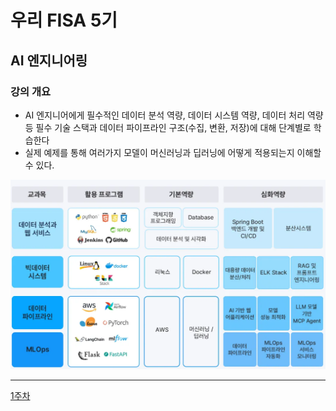 # 우리 FISA 5기

## **AI 엔지니어링**

### 강의 개요

- AI 엔지니어에게 필수적인 데이터 분석 역량, 데이터 시스템 역량, 데이터 처리 역량 등 필수 기술 스택과 데이터 파이프라인 구조(수집, 변환, 저장)에 대해 단계별로 학습한다
- 실제 예제를 통해 여러가지 모델이 머신러닝과 딥러닝에 어떻게 적용되는지 이해할 수 있다.

![image.png](image.png)

---

[1주차](https://www.notion.so/1-22315742ec6380ddbe57ce7ba83a8c1d?pvs=21)